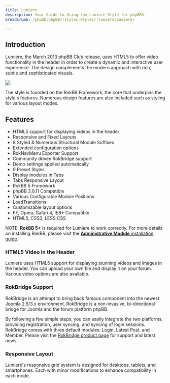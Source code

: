 ```yaml
---
title: Lumiere
description: Your Guide to Using the Lumiere Style for phpBB3.
breadcrumb: /phpbb:phpBB/!styles:Styles/!lumiere:Lumiere/

---
```


Introduction
-----

Lumiere, the March 2013 phpBB Club release, uses HTML5 to offer video functionality in the header in order to create a dynamic and interactive user experience. The design complements the modern approach with rich, subtle and sophisticated visuals. 

![][style]

The style is founded on the RokBB Framework, the core that underpins the style's features. Numerous design features are also included such as styling for various layout modes.

Features
-----

* HTML5 support for displaying videos in the header
* Responsive and Fixed Layouts
* 8 Styled & Numerous Structural Module Suffixes
* Extended configuration options
* RokNavMenu Exporter Support
* Community driven RokBridge support
* Demo settings applied automatically
* 9 Preset Styles
* Display modules in Tabs
* Tabs Responsive Layout
* RokBB 5 Framework
* phpBB 3.0.11 Compatible
* Various Configurable Module Positions
* LoadTransitions
* Customizable layout options
* FF, Opera, Safari 4, IE8+ Compatible
* HTML5, CSS3, LESS CSS

NOTE: **RokBB 5+** is required for Lumiere to work correctly. For more details on installing RokBB, please visit the [**Administrative Module** installation guide][adminguide].

### HTML5 Video in the Header
Lumiere uses HTML5 support for displaying stunning videos and images in the header. You can upload your own file and display it on your forum. Various video options are also available.

### RokBridge Support

RokBridge is an attempt to bring back famous component into the newest Joomla 2.5/3.x environment. RokBridge is a non-invasive, bi-directional bridge for Joomla and the forum platform phpBB. 

By following a few simple steps, you can easily integrate the two platforms, providing registration, user syncing, and syncing of login sessions. RokBridge comes with three default modules: Login, Latest Post, and Member. Please visit the [RokBridge product page][rokbridge] for support and latest news.

### Responsive Layout

Lumiere's responsive grid system is designed for desktops, tablets, and smartphones. Each with minor modifications to enhance compatibility in each mode.

[adminguide]: ../../start/styles.md#installing-administrative-modules
[style]: assets/lumiere.jpeg
[rokbridge]: http://www.rockettheme.com/extensions-joomla/rokbridge